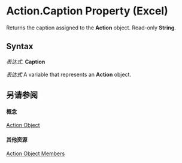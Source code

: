 
# Action.Caption Property (Excel)

Returns the caption assigned to the  **Action** object. Read-only **String**.


## Syntax

 _表达式_. **Caption**

 _表达式_ A variable that represents an **Action** object.


## 另请参阅


#### 概念


[Action Object](8a54e4ed-8392-e198-66df-987f94841968.md)
#### 其他资源


[Action Object Members](http://msdn.microsoft.com/library/facec89c-9df7-e199-574b-78c86d91dd6e%28Office.15%29.aspx)